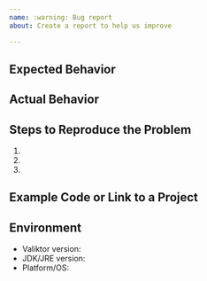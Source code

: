 ```yaml
---
name: :warning: Bug report
about: Create a report to help us improve

---
```


## Expected Behavior


## Actual Behavior


## Steps to Reproduce the Problem

  1.
  2.
  3.

## Example Code or Link to a Project


## Environment

  - Valiktor version:
  - JDK/JRE version:
  - Platform/OS:
